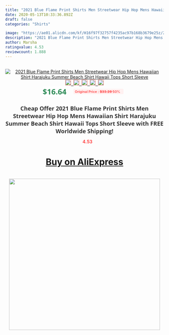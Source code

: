 ```yaml
---
title: "2021 Blue Flame Print Shirts Men Streetwear Hip Hop Mens Hawaiian Shirt Harajuku Summer Beach Shirt Hawaii Tops Short Sleeve"
date: 2020-05-13T10:33:36.892Z
draft: false
categories: "Shirts"

image: "https://ae01.alicdn.com/kf/H16f97f32757f4235ac97b168b3679e25z/2021-Blue-Flame-Print-Shirts-Men-Streetwear-Hip-Hop-Mens-Hawaiian-Shirt-Harajuku-Summer-Beach-Shirt.jpg"
description: "2021 Blue Flame Print Shirts Men Streetwear Hip Hop Mens Hawaiian Shirt Harajuku Summer Beach Shirt Hawaii Tops Short Sleeve"
author: Marsha
ratingvalue: 4.53
reviewcount: 1.888
---
```

<br>
<div style="text-align: center;">
<a href="https://s.click.aliexpress.com/e/_9iELpL" target="_blank" rel="nofollow noopener noreferrer"><img alt="2021 Blue Flame Print Shirts Men Streetwear Hip Hop Mens Hawaiian Shirt Harajuku Summer Beach Shirt Hawaii Tops Short Sleeve" class="magnifier-image" src="https://ae01.alicdn.com/kf/H16f97f32757f4235ac97b168b3679e25z/2021-Blue-Flame-Print-Shirts-Men-Streetwear-Hip-Hop-Mens-Hawaiian-Shirt-Harajuku-Summer-Beach-Shirt.jpg_640x640.jpg">
<br>
<img style="border:1px solid salmon" src="https://ae01.alicdn.com/kf/H16f97f32757f4235ac97b168b3679e25z/2021-Blue-Flame-Print-Shirts-Men-Streetwear-Hip-Hop-Mens-Hawaiian-Shirt-Harajuku-Summer-Beach-Shirt.jpg_120x120.jpg">&nbsp;&nbsp;<img style="border:1px solid salmon" src="https://ae01.alicdn.com/kf/Hd8639cd01fc94fecae2e5abfbf13c47dZ/2021-Blue-Flame-Print-Shirts-Men-Streetwear-Hip-Hop-Mens-Hawaiian-Shirt-Harajuku-Summer-Beach-Shirt.jpg_120x120.jpg">&nbsp;&nbsp;<img style="border:1px solid salmon" src="https://ae01.alicdn.com/kf/Ha4b7995279514deab0c0d99318928ce07/2021-Blue-Flame-Print-Shirts-Men-Streetwear-Hip-Hop-Mens-Hawaiian-Shirt-Harajuku-Summer-Beach-Shirt.jpg_120x120.jpg">&nbsp;&nbsp;<img style="border:1px solid salmon" src="https://ae01.alicdn.com/kf/Hd16f1ab992e946fba388c35478683d3dL/2021-Blue-Flame-Print-Shirts-Men-Streetwear-Hip-Hop-Mens-Hawaiian-Shirt-Harajuku-Summer-Beach-Shirt.jpg_120x120.jpg">&nbsp;&nbsp;<img style="border:1px solid salmon" src="https://ae01.alicdn.com/kf/H1e5097f3a1df4a4297de2f3260cd3e80G/2021-Blue-Flame-Print-Shirts-Men-Streetwear-Hip-Hop-Mens-Hawaiian-Shirt-Harajuku-Summer-Beach-Shirt.jpg_120x120.jpg"></a></div><br0>
<div style="text-align: center;"><span style="background-color: white; border: 0px; box-sizing: border-box; color: seagreen; display: inline-block; font-family: &quot;open sans&quot; , &quot;arial&quot; , &quot;helvetica&quot; , sans-serif , &quot;heiti&quot;; font-size: 24px; font-stretch: inherit; font-weight: 700; line-height: inherit; margin: 0px 10px 0px 0px; padding: 0px; vertical-align: middle;">$16.64 </span>
<span style="background: rgb(255 , 241 , 241); border-radius: 3px; border: 0px; box-sizing: border-box; color: #ff4747; display: inline-block; font-family: inherit; font-size: 12px; font-stretch: inherit; font-style: inherit; font-variant: inherit; font-weight: 600; line-height: inherit; margin: 0px; padding: 2px 5px; transform: scale(0.9); vertical-align: middle;">Original Price : <b style="text-decoration: line-through;">$33.28 </b> 50%&nbsp;&nbsp;</span></div>
<h1 style="color: #333333; display: inline-block; font-family: &quot;open sans&quot; , &quot;arial&quot; , &quot;helvetica&quot; , sans-serif , &quot;heiti&quot;; font-size: 18px; font-stretch: inherit; font-weight: 700; text-align: center;">Cheap Offer 2021 Blue Flame Print Shirts Men Streetwear Hip Hop Mens Hawaiian Shirt Harajuku Summer Beach Shirt Hawaii Tops Short Sleeve with FREE Worldwide Shipping!</h1>
<div style="color: #ff4747; text-align: center;">
<img src="https://4.bp.blogspot.com/-M0ZcTcb-5uY/XleCXlxnR4I/AAAAAAAAAEc/OrjgMkXV1oMQFaCRZj5HQwOCBcu3w1FegCPcBGAYYCw/s1600/star.png" style="height: 15px;">&nbsp;<b>4.53</b></div>
<div class="button_cont" align="center"><a class="buynow_a" href="https://s.click.aliexpress.com/e/_9iELpL" target="_blank" rel="nofollow noopener noreferrer"><H1>Buy on AliExpress</H1></a></div><br>
<div class="separator" style="clear: both; text-align: center;">
<img src="https://lh3.googleusercontent.com/-pTy5HemUv9M/XlePHvY0dAI/AAAAAAAAAE4/0nX5iRUoIWY8eMW9Dpxeirr157OZliDIgCLcBGAsYHQ/s1600/badge.gif" width="480">
</div>
